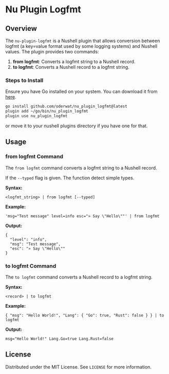# Nu Plugin Logfmt

## Overview

The `nu-plugin-logfmt` is a Nushell plugin that allows conversion between logfmt (a key=value format used by some logging systems) and Nushell
values. The plugin provides two commands:

1. **from logfmt**: Converts a logfmt string to a Nushell record.
2. **to logfmt**: Converts a Nushell record to a logfmt string.

### Steps to Install

Ensure you have Go installed on your system. You can download it from [here](https://golang.org/dl/).

   ```bash
   go install github.com/oderwat/nu_plugin_logfmt@latest
   plugin add ~/go/bin/nu_plugin_logfmt
   plugin use nu_plugin_logfmt
   ```

or move it to your nushell plugins directory if you have one for that.

## Usage

### from logfmt Command

The `from logfmt` command converts a logfmt string to a Nushell record.

If the `--typed` flag is given. The function detect simple types.

**Syntax:**

```nu
<logfmt_string> | from logfmt [--typed]
```

**Example:**

```nu
'msg="Test message" level=info esc="» Say \"Hello\""' | from logfmt
```

**Output:**

```nu
{
  "level": "info",
  "msg": "Test message",
  "esc": "» Say \"Hello\""
}
```

### to logfmt Command

The `to logfmt` command converts a Nushell record to a logfmt string.

**Syntax:**

```nu
<record> | to logfmt
```

**Example:**

```nu
{ "msg": "Hello World!", "Lang": { "Go": true, "Rust": false } } | to logfmt
```

**Output:**

```nu
msg="Hello World!" Lang.Go=true Lang.Rust=false
```

## License

Distributed under the MIT License. See `LICENSE` for more information.
